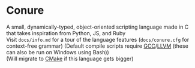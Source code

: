 # Conure
A small, dynamically-typed, object-oriented scripting language made in C that takes inspiration from Python, JS, and Ruby<br/>
Visit `docs/info.md` for a tour of the language features (`docs/conure.cfg` for context-free grammar)
(Default compile scripts require [GCC](https://gcc.gnu.org)/[LLVM](http://llvm.org) (these can also be run on Windows using Bash))<br/>
(Will migrate to [CMake](https://cmake.org) if this language gets bigger)
